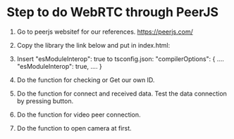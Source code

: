 # Step to do WebRTC through PeerJS

1. Go to peerjs websitef for our references.
    https://peerjs.com/

2. Copy the library the link below and put in index.html:
    <script src="https://unpkg.com/peerjs@1.3.1/dist/peerjs.min.js"></script>

3. Insert "esModuleInterop": true to tsconfig.json:
    "compilerOptions": {
        ....
        "esModuleInterop": true,
        ....
    }

4. Do the function for checking or Get our own ID.
5. Do the function for connect and received data. Test the data connection by pressing button.
6. Do the function for video peer connection. 
7. Do the function to open camera at first.